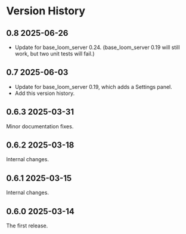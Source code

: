 # Version History

## 0.8 2025-06-26

* Update for base_loom_server 0.24.
  (base_loom_server 0.19 will still work, but two unit tests will fail.)

## 0.7 2025-06-03

* Update for base_loom_server 0.19, which adds a Settings panel.
* Add this version history.

## 0.6.3 2025-03-31

Minor documentation fixes.

## 0.6.2 2025-03-18

Internal changes.

## 0.6.1 2025-03-15

Internal changes.

## 0.6.0 2025-03-14

The first release.
